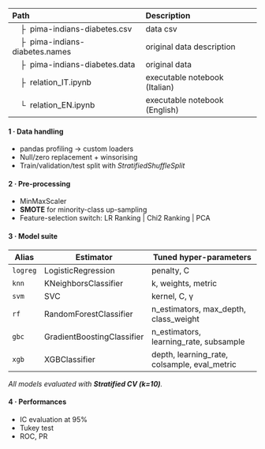 | Path | Description
| :--- | :----------
| &ensp;&ensp;&boxvr;&nbsp; pima-indians-diabetes.csv | data csv
| &ensp;&ensp;&boxvr;&nbsp; pima-indians-diabetes.names | original data description
| &ensp;&ensp;&boxvr;&nbsp; pima-indians-diabetes.data | original data 
| &ensp;&ensp;&boxvr;&nbsp; relation_IT.ipynb | executable notebook (Italian)
| &ensp;&ensp;&boxur;&nbsp; relation_EN.ipynb | executable notebook (English)

#### 1 · Data handling  
* pandas profiling → custom loaders  
* Null/zero replacement + winsorising  
* Train/validation/test split with *StratifiedShuffleSplit*  

#### 2 · Pre-processing  
* MinMaxScaler 
* **SMOTE** for minority-class up-sampling  
* Feature-selection switch: LR Ranking | Chi2 Ranking | PCA

#### 3 · Model suite  
| Alias | Estimator | Tuned hyper-parameters |
|-------|-----------|------------------------|
| `logreg` | LogisticRegression | penalty, C |
| `knn` | KNeighborsClassifier | k, weights, metric |
| `svm` | SVC | kernel, C, γ |
| `rf` | RandomForestClassifier | n_estimators, max_depth, class_weight |
| `gbc` | GradientBoostingClassifier | n_estimators, learning_rate, subsample |
| `xgb` | XGBClassifier | depth, learning_rate, colsample, eval_metric |

*All models evaluated with **Stratified CV (k=10)**.*

#### 4 · Performances
* IC evaluation at 95%
* Tukey test
* ROC, PR 

